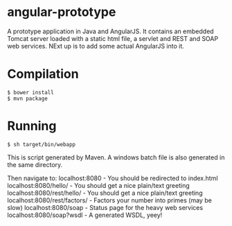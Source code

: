 angular-prototype
=================

A prototype application in Java and AngularJS. It contains an embedded Tomcat server loaded
with a static html file, a servlet and REST and SOAP web services. NExt up is to add some
actual AngularJS into it.

Compilation
============

    $ bower install
    $ mvn package

Running
=======

    $ sh target/bin/webapp

This is script generated by Maven. A windows batch file is also generated in the same directory.

Then navigate to:
localhost:8080 - You should be redirected to index.html
localhost:8080/hello/<name> - You should get a nice plain/text greeting
localhost:8080/rest/hello/<name> - You should get a nice plain/text greeting
localhost:8080/rest/factors/<integer> - Factors your number into primes (may be slow)
localhost:8080/soap - Status page for the heavy web services
localhost:8080/soap?wsdl - A generated WSDL, yeey!
